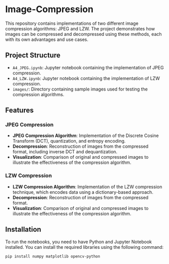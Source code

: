 # Image-Compression

This repository contains implementations of two different image compression algorithms: JPEG and LZW. The project demonstrates how images can be compressed and decompressed using these methods, each with its own advantages and use cases.

## Project Structure

- `A4_JPEG.ipynb`: Jupyter notebook containing the implementation of JPEG compression.
- `A4_LZW.ipynb`: Jupyter notebook containing the implementation of LZW compression.
- `images/`: Directory containing sample images used for testing the compression algorithms.

## Features

### JPEG Compression
- **JPEG Compression Algorithm**: Implementation of the Discrete Cosine Transform (DCT), quantization, and entropy encoding.
- **Decompression**: Reconstruction of images from the compressed format, including inverse DCT and dequantization.
- **Visualization**: Comparison of original and compressed images to illustrate the effectiveness of the compression algorithm.

### LZW Compression
- **LZW Compression Algorithm**: Implementation of the LZW compression technique, which encodes data using a dictionary-based approach.
- **Decompression**: Reconstruction of images from the compressed format.
- **Visualization**: Comparison of original and compressed images to illustrate the effectiveness of the compression algorithm.

## Installation

To run the notebooks, you need to have Python and Jupyter Notebook installed. You can install the required libraries using the following command:

```bash
pip install numpy matplotlib opencv-python
